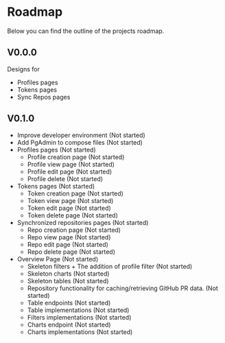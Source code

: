 # Roadmap

Below you can find the outline of the projects roadmap.

## V0.0.0

Designs for

- Profiles pages
- Tokens pages
- Sync Repos pages

## V0.1.0

- Improve developer environment (Not started)
- Add PgAdmin to compose files (Not started)
- Profiles pages (Not started)
    - Profile creation page (Not started)
    - Profile view page (Not started)
    - Profile edit page (Not started)
    - Profile delete (Not started)
- Tokens pages (Not started)
    - Token creation page (Not started)
    - Token view page (Not started)
    - Token edit page (Not started)
    - Token delete page (Not started)
- Synchronized repositories pages (Not started)
    - Repo creation page (Not started)
    - Repo view page (Not started)
    - Repo edit page (Not started)
    - Repo delete page (Not started)
- Overview Page (Not started)
    - Skeleton filters + The addition of profile filter (Not started)
    - Skeleton charts (Not started)
    - Skeleton tables (Not started)
    - Repository functionality for caching/retrieving GitHub PR data. (Not started)
    - Table endpoints (Not started)
    - Table implementations (Not started)
    - Filters implementations (Not started)
    - Charts endpoint (Not started)
    - Charts implementations (Not started)
